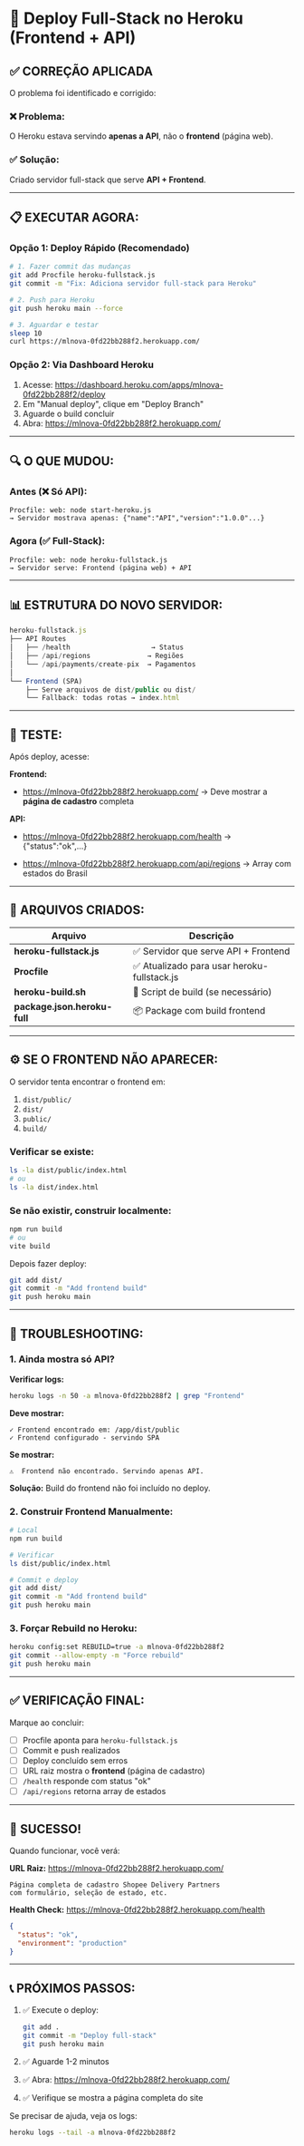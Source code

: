 # 🚀 Deploy Full-Stack no Heroku (Frontend + API)

## ✅ CORREÇÃO APLICADA

O problema foi identificado e corrigido:

### ❌ Problema:
O Heroku estava servindo **apenas a API**, não o **frontend** (página web).

### ✅ Solução:
Criado servidor full-stack que serve **API + Frontend**.

---

## 📋 EXECUTAR AGORA:

### Opção 1: Deploy Rápido (Recomendado)

```bash
# 1. Fazer commit das mudanças
git add Procfile heroku-fullstack.js
git commit -m "Fix: Adiciona servidor full-stack para Heroku"

# 2. Push para Heroku
git push heroku main --force

# 3. Aguardar e testar
sleep 10
curl https://mlnova-0fd22bb288f2.herokuapp.com/
```

### Opção 2: Via Dashboard Heroku

1. Acesse: https://dashboard.heroku.com/apps/mlnova-0fd22bb288f2/deploy
2. Em "Manual deploy", clique em "Deploy Branch"
3. Aguarde o build concluir
4. Abra: https://mlnova-0fd22bb288f2.herokuapp.com/

---

## 🔍 O QUE MUDOU:

### Antes (❌ Só API):
```
Procfile: web: node start-heroku.js
→ Servidor mostrava apenas: {"name":"API","version":"1.0.0"...}
```

### Agora (✅ Full-Stack):
```
Procfile: web: node heroku-fullstack.js
→ Servidor serve: Frontend (página web) + API
```

---

## 📊 ESTRUTURA DO NOVO SERVIDOR:

```javascript
heroku-fullstack.js
├── API Routes
│   ├── /health                    → Status
│   ├── /api/regions              → Regiões
│   └── /api/payments/create-pix  → Pagamentos
│
└── Frontend (SPA)
    ├── Serve arquivos de dist/public ou dist/
    └── Fallback: todas rotas → index.html
```

---

## 🧪 TESTE:

Após deploy, acesse:

**Frontend:**
- https://mlnova-0fd22bb288f2.herokuapp.com/
  → Deve mostrar a **página de cadastro** completa

**API:**
- https://mlnova-0fd22bb288f2.herokuapp.com/health
  → {"status":"ok",...}

- https://mlnova-0fd22bb288f2.herokuapp.com/api/regions
  → Array com estados do Brasil

---

## 📁 ARQUIVOS CRIADOS:

| Arquivo | Descrição |
|---------|-----------|
| **heroku-fullstack.js** | ✅ Servidor que serve API + Frontend |
| **Procfile** | ✅ Atualizado para usar heroku-fullstack.js |
| **heroku-build.sh** | 🔧 Script de build (se necessário) |
| **package.json.heroku-full** | 📦 Package com build frontend |

---

## ⚙️ SE O FRONTEND NÃO APARECER:

O servidor tenta encontrar o frontend em:
1. `dist/public/`
2. `dist/`
3. `public/`
4. `build/`

### Verificar se existe:
```bash
ls -la dist/public/index.html
# ou
ls -la dist/index.html
```

### Se não existir, construir localmente:
```bash
npm run build
# ou
vite build
```

Depois fazer deploy:
```bash
git add dist/
git commit -m "Add frontend build"
git push heroku main
```

---

## 🔧 TROUBLESHOOTING:

### 1. Ainda mostra só API?

**Verificar logs:**
```bash
heroku logs -n 50 -a mlnova-0fd22bb288f2 | grep "Frontend"
```

**Deve mostrar:**
```
✓ Frontend encontrado em: /app/dist/public
✓ Frontend configurado - servindo SPA
```

**Se mostrar:**
```
⚠️  Frontend não encontrado. Servindo apenas API.
```

**Solução:** Build do frontend não foi incluído no deploy.

### 2. Construir Frontend Manualmente:

```bash
# Local
npm run build

# Verificar
ls dist/public/index.html

# Commit e deploy
git add dist/
git commit -m "Add frontend build"
git push heroku main
```

### 3. Forçar Rebuild no Heroku:

```bash
heroku config:set REBUILD=true -a mlnova-0fd22bb288f2
git commit --allow-empty -m "Force rebuild"
git push heroku main
```

---

## ✅ VERIFICAÇÃO FINAL:

Marque ao concluir:

- [ ] Procfile aponta para `heroku-fullstack.js`
- [ ] Commit e push realizados
- [ ] Deploy concluído sem erros
- [ ] URL raiz mostra o **frontend** (página de cadastro)
- [ ] `/health` responde com status "ok"
- [ ] `/api/regions` retorna array de estados

---

## 🎉 SUCESSO!

Quando funcionar, você verá:

**URL Raiz:** https://mlnova-0fd22bb288f2.herokuapp.com/
```
Página completa de cadastro Shopee Delivery Partners
com formulário, seleção de estado, etc.
```

**Health Check:** https://mlnova-0fd22bb288f2.herokuapp.com/health
```json
{
  "status": "ok",
  "environment": "production"
}
```

---

## 📞 PRÓXIMOS PASSOS:

1. ✅ Execute o deploy:
   ```bash
   git add .
   git commit -m "Deploy full-stack"
   git push heroku main
   ```

2. ✅ Aguarde 1-2 minutos

3. ✅ Abra: https://mlnova-0fd22bb288f2.herokuapp.com/

4. ✅ Verifique se mostra a página completa do site

Se precisar de ajuda, veja os logs:
```bash
heroku logs --tail -a mlnova-0fd22bb288f2
```
